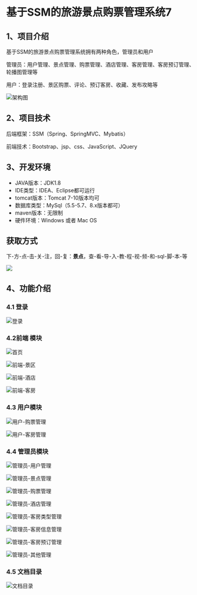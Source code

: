 # 基于SSM的旅游景点购票管理系统7

## 1、项目介绍

基于SSM的旅游景点购票管理系统拥有两种角色，管理员和用户

管理员：用户管理、景点管理、购票管理、酒店管理、客房管理、客房预订管理、轮播图管理等

用户：登录注册、景区购票、评论、预订客房、收藏、发布攻略等

![架构图](https://www.codeshop.fun/Typora-Images/202211152210744.jpg)


## 2、项目技术

后端框架：SSM（Spring、SpringMVC、Mybatis）

前端技术：Bootstrap、jsp、css、JavaScript、JQuery

## 3、开发环境

- JAVA版本：JDK1.8
- IDE类型：IDEA、Eclipse都可运行
- tomcat版本：Tomcat 7-10版本均可
- 数据库类型：MySql（5.5-5.7、8.x版本都可） 
- maven版本：无限制
- 硬件环境：Windows 或者 Mac OS
## 获取方式
下-方-点-击-关-注，回-复：**景点**，查-看-导-入-教-程-视-频-和-sql-脚-本-等

 ![](https://www.codeshop.fun/Typora-Images/202205281253739.png)

## 4、功能介绍

### 4.1 登录

![登录](https://www.codeshop.fun/Typora-Images/202211152209032.jpg)

### 4.2前端 模块

![首页](https://www.codeshop.fun/Typora-Images/202211152209372.jpg)

![前端-景区](https://www.codeshop.fun/Typora-Images/202211152209680.jpg)

![前端-酒店](https://www.codeshop.fun/Typora-Images/202211152209921.jpg)

![前端-客房](https://www.codeshop.fun/Typora-Images/202211152209716.jpg)

### 4.3 用户模块

![用户-购票管理](https://www.codeshop.fun/Typora-Images/202211152209137.jpg)

![用户-客房管理](https://www.codeshop.fun/Typora-Images/202211152209090.jpg)

### 4.4 管理员模块

![管理员-用户管理](https://www.codeshop.fun/Typora-Images/202211152210541.jpg)

![管理员-景点管理](https://www.codeshop.fun/Typora-Images/202211152210770.jpg)

![管理员-购票管理](https://www.codeshop.fun/Typora-Images/202211152210963.jpg)

![管理员-酒店管理](https://www.codeshop.fun/Typora-Images/202211152210369.jpg)

![管理员-客房类型管理](https://www.codeshop.fun/Typora-Images/202211152210679.jpg)

![管理员-客房信息管理](https://www.codeshop.fun/Typora-Images/202211152210627.jpg)

![管理员-客房预订管理](https://www.codeshop.fun/Typora-Images/202211152210021.jpg)

![管理员-其他管理](https://www.codeshop.fun/Typora-Images/202211152210394.jpg)

### 4.5 文档目录

![文档目录](https://www.codeshop.fun/Typora-Images/202211152210123.jpg)

